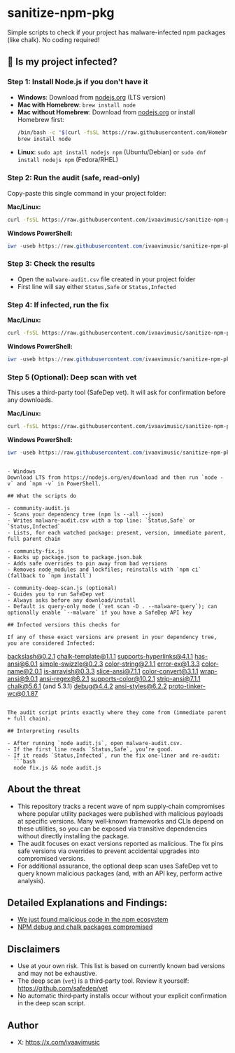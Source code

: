 # sanitize-npm-pkg

Simple scripts to check if your project has malware-infected npm packages (like chalk). No coding required!

## 🚨 Is my project infected?

### Step 1: Install Node.js if you don't have it

- **Windows**: Download from [nodejs.org](https://nodejs.org/en/download/) (LTS version)
- **Mac with Homebrew**: `brew install node`
- **Mac without Homebrew**: Download from [nodejs.org](https://nodejs.org/en/download/) or install Homebrew first:
  ```bash
  /bin/bash -c "$(curl -fsSL https://raw.githubusercontent.com/Homebrew/install/HEAD/install.sh)"
  brew install node
  ```
- **Linux**: `sudo apt install nodejs npm` (Ubuntu/Debian) or `sudo dnf install nodejs npm` (Fedora/RHEL)

### Step 2: Run the audit (safe, read-only)

Copy-paste this single command in your project folder:

**Mac/Linux:**
```bash
curl -fsSL https://raw.githubusercontent.com/ivaavimusic/sanitize-npm-pkg/main/community-audit.js -o audit.js && node audit.js
```

**Windows PowerShell:**
```powershell
iwr -useb https://raw.githubusercontent.com/ivaavimusic/sanitize-npm-pkg/main/community-audit.js | out-file -encoding ascii audit.js; node audit.js
```

### Step 3: Check the results

- Open the `malware-audit.csv` file created in your project folder
- First line will say either `Status,Safe` or `Status,Infected`

### Step 4: If infected, run the fix

**Mac/Linux:**
```bash
curl -fsSL https://raw.githubusercontent.com/ivaavimusic/sanitize-npm-pkg/main/community-fix.js -o fix.js && node fix.js
```

**Windows PowerShell:**
```powershell
iwr -useb https://raw.githubusercontent.com/ivaavimusic/sanitize-npm-pkg/main/community-fix.js | out-file -encoding ascii fix.js; node fix.js
```

### Step 5 (Optional): Deep scan with vet

This uses a third-party tool (SafeDep vet). It will ask for confirmation before any downloads.

**Mac/Linux:**
```bash
curl -fsSL https://raw.githubusercontent.com/ivaavimusic/sanitize-npm-pkg/main/community-deep-scan.js -o deep-scan.js && node deep-scan.js
```

**Windows PowerShell:**
```powershell
iwr -useb https://raw.githubusercontent.com/ivaavimusic/sanitize-npm-pkg/main/community-deep-scan.js | out-file -encoding ascii deep-scan.js; node deep-scan.js
```
  ```

- Windows
  Download LTS from https://nodejs.org/en/download and then run `node -v` and `npm -v` in PowerShell.

## What the scripts do

- community-audit.js
  - Scans your dependency tree (npm ls --all --json)
  - Writes malware-audit.csv with a top line: `Status,Safe` or `Status,Infected`
  - Lists, for each watched package: present, version, immediate parent, full parent chain

- community-fix.js
  - Backs up package.json to package.json.bak
  - Adds safe overrides to pin away from bad versions
  - Removes node_modules and lockfiles; reinstalls with `npm ci` (fallback to `npm install`)

- community-deep-scan.js (optional)
  - Guides you to run SafeDep vet
  - Always asks before any download/install
  - Default is query‑only mode (`vet scan -D . --malware-query`); can optionally enable `--malware` if you have a SafeDep API key

## Infected versions this checks for

If any of these exact versions are present in your dependency tree, you are considered Infected:

```
backslash@0.2.1
chalk-template@1.1.1
supports-hyperlinks@4.1.1
has-ansi@6.0.1
simple-swizzle@0.2.3
color-string@2.1.1
error-ex@1.3.3
color-name@2.0.1
is-arrayish@0.3.3
slice-ansi@7.1.1
color-convert@3.1.1
wrap-ansi@9.0.1
ansi-regex@6.2.1
supports-color@10.2.1
strip-ansi@7.1.1
chalk@5.6.1 (and 5.3.1)
debug@4.4.2
ansi-styles@6.2.2
proto-tinker-wc@0.1.87
```

The audit script prints exactly where they come from (immediate parent + full chain).

## Interpreting results

- After running `node audit.js`, open malware-audit.csv.
- If the first line reads `Status,Safe`, you’re good.
- If it reads `Status,Infected`, run the fix one‑liner and re‑audit:
  ```bash
  node fix.js && node audit.js
  ```

## About the threat

- This repository tracks a recent wave of npm supply‑chain compromises where popular utility packages were published with malicious payloads at specific versions. Many well‑known frameworks and CLIs depend on these utilities, so you can be exposed via transitive dependencies without directly installing the package.
- The audit focuses on exact versions reported as malicious. The fix pins safe versions via overrides to prevent accidental upgrades into compromised versions.
- For additional assurance, the optional deep scan uses SafeDep vet to query known malicious packages (and, with an API key, perform active analysis).

## Detailed Explanations and Findings: 
- [We just found malicious code in the npm ecosystem](https://jdstaerk.substack.com/p/we-just-found-malicious-code-in-the)
- [NPM debug and chalk packages compromised](https://www.aikido.dev/blog/npm-debug-and-chalk-packages-compromised)

## Disclaimers

- Use at your own risk. This list is based on currently known bad versions and may not be exhaustive.
- The deep scan (`vet`) is a third‑party tool. Review it yourself: https://github.com/safedep/vet
- No automatic third‑party installs occur without your explicit confirmation in the deep scan script.

## Author

- X: https://x.com/ivaavimusic
